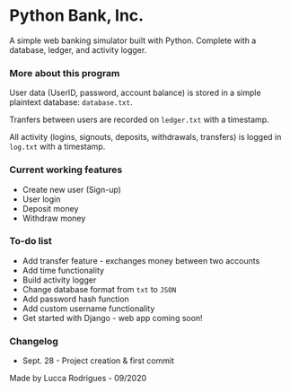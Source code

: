 # Python Bank, Inc.
A simple web banking simulator built with Python. Complete with a database, ledger, and activity logger.

### More about this program
User data (UserID, password, account balance) is stored in a simple plaintext database: `database.txt`.

Tranfers between users are recorded on `ledger.txt` with a timestamp.

All activity (logins, signouts, deposits, withdrawals, transfers) is logged in `log.txt` with a timestamp.

### Current working features
* Create new user (Sign-up)
* User login
* Deposit money
* Withdraw money

### To-do list
* Add transfer feature - exchanges money between two accounts
* Add time functionality
* Build activity logger 
* Change database format from `txt` to `JSON`
* Add password hash function
* Add custom username functionality
* Get started with Django - web app coming soon!

### Changelog
* Sept. 28 - Project creation & first commit 

Made by Lucca Rodrigues - 09/2020
